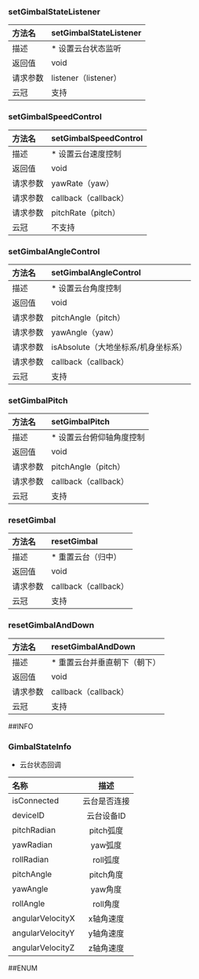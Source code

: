 ### setGimbalStateListener
|方法名|setGimbalStateListener|
| :--------  | :-----  |
|描述|* 设置云台状态监听|
|返回值|void|
|请求参数|listener（listener）
|云冠|支持|
### setGimbalSpeedControl
|方法名|setGimbalSpeedControl|
| :--------  | :-----  |
|描述|* 设置云台速度控制|
|返回值|void|
|请求参数|yawRate（yaw）
|请求参数|callback（callback）
|请求参数|pitchRate（pitch）
|云冠|不支持|
### setGimbalAngleControl
|方法名|setGimbalAngleControl|
| :--------  | :-----  |
|描述|* 设置云台角度控制|
|返回值|void|
|请求参数|pitchAngle（pitch）
|请求参数|yawAngle（yaw）
|请求参数|isAbsolute（大地坐标系/机身坐标系）
|请求参数|callback（callback）
|云冠|支持|
### setGimbalPitch
|方法名|setGimbalPitch|
| :--------  | :-----  |
|描述|* 设置云台俯仰轴角度控制|
|返回值|void|
|请求参数|pitchAngle（pitch）
|请求参数|callback（callback）
|云冠|支持|
### resetGimbal
|方法名|resetGimbal|
| :--------  | :-----  |
|描述|* 重置云台（归中）|
|返回值|void|
|请求参数|callback（callback）
|云冠|支持|
### resetGimbalAndDown
|方法名|resetGimbalAndDown|
| :--------  | :-----  |
|描述|* 重置云台并垂直朝下（朝下）|
|返回值|void|
|请求参数|callback（callback）
|云冠|支持|
##INFO
### GimbalStateInfo
* 云台状态回调

|名称|描述|
| :--------  | :----:  |
|isConnected|云台是否连接|
|deviceID|云台设备ID|
|pitchRadian|pitch弧度|
|yawRadian|yaw弧度|
|rollRadian|roll弧度|
|pitchAngle|pitch角度|
|yawAngle|yaw角度|
|rollAngle|roll角度|
|angularVelocityX|x轴角速度|
|angularVelocityY|y轴角速度|
|angularVelocityZ|z轴角速度|
##ENUM
